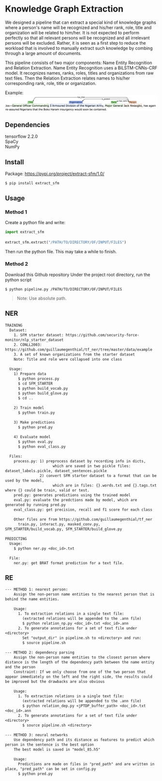 # Knowledge Graph Extraction

We designed a pipeline that can extract a special kind of knowledge graphs where a person's name will be recognized and his/her rank, role, title and organization will be related to him/her. It is not expected to perform perfectly so that all relevant persons will be recognized and all irrelevant persons will be excluded. Rather, it is seen as a first step to reduce the workload that is involved to manually extract such knowledge by combing through a large amount of documents.

This pipeline consists of two major components: Name Entity Recognition and Relation Extraction. Name Entity Recognition uses a BiLSTM-CNNs-CRF model. It recognizes names, ranks, roles, titles and organizations from raw text files. Then the Relation Extraction relates names to his/her corresponding rank, role, title or organization.

Example:
![Example](images/brat_stn.png)

## Dependencies
tensorflow 2.2.0 <br>
SpaCy <br>
NumPy

## Install
Package: https://pypi.org/project/extract-sfm/1.0/
```shell
$ pip install extract_sfm
```


## Usage

### Method 1

Create a python file and write:
```python
import extract_sfm

extract_sfm.extract("/PATH/TO/DIRECTORY/OF/INPUT/FILES")
```
Then run the python file. This may take a while to finish.

### Method 2

Download this Github repository
Under the project root directory, run the python script

```shell
$ python pipeline.py /PATH/TO/DIRECTORY/OF/INPUT/FILES
```
> Note: Use absolute path.

## NER
```
TRAINING
  Dataset:
    1. SFM starter dataset: https://github.com/security-force-monitor/nlp_starter_dataset
    2. CONLL2003: https://github.com/guillaumegenthial/tf_ner/tree/master/data/example
    3. A set of known organizations from the starter dataset
    Note: Title and role were collapsed into one class

  Usage:
    1) Prepare data
      $ python process.py
      $ cd SFM_STARTER
      $ python build_vocab.py
      $ python build_glove.py
      $ cd ..

    2) Train model
      $ python train.py

    3) Make predictions
      $ python pred.py

    4) Evaluate model
      $ python eval.py
      $ python eval_class.py

  Files:
    process.py: 1) preprocess dataset by recording info in dicts,
                      which are saved in two pickle files: dataset_labels.pickle, dataset_sentences.pickle
                2) convert SFM starter dataset to a format that can be used by the model,
                      which are in files: {}.words.txt and {}.tags.txt where {} could be train, valid or test.
    pred.py: generates predictions using the trained model
    eval.py: evaluate the predctions made by model, which are generated by running pred.py
    eval_class.py: get precision, recall and f1 score for each class

    Other files are from https://github.com/guillaumegenthial/tf_ner
      train.py, interact.py, masked_conv.py, SFM_STARTER/build_vocab.py, SFM_STARTER/build_glove.py

PREDICTING
  Usage:
    $ python ner.py <doc_id>.txt

  File:
    ner.py: get BRAT format prediction for a text file.
```

## RE
```
--- METHOD 1: nearest person:
    Assign the non-person name entities to the nearest person that is behind the name entities.

    Usage:
      1. To extraction relations in a single text file:
        (extracted relations will be appended to the .ann file)
        $ python relation_np.py <doc_id>.txt <doc_id>.ann
      2. To generate annotations for a set of text file under <directory>
        Set "output_dir" in pipeline.sh to <directory> and run:
        $ source pipeline.sh

--- METHOD 2: dependency parsing
    Assign the non-person name entities to the closest person where distance is the length of the dependency path between the name entity and the person
    Constraint: If we only choose from one of the two person that appear immediately on the left and the right side, the results could be improved but the drawbacks are also obvious

    Usage:
      1. To extraction relations in a single text file:
        (extracted relations will be appended to the .ann file)
        $ python relation_dep.py <jPTDP_buffer_path> <doc_id>.txt <doc_id>.ann
      2. To generate annotations for a set of text file under <directory>
        $ source pipeline.sh <directory>

--- METHOD 3: neural networks
    Use dependency path and its distance as features to predict which person in the sentence is the best option
    The best model is saved in "model_85.h5"

    Usage:
      Predictions are made on files in "pred_path" and are written in place, "pred_path" can be set in config.py
      $ python pred.py
```
